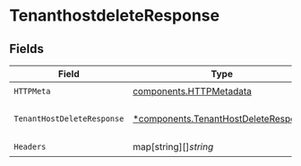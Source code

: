 # TenanthostdeleteResponse


## Fields

| Field                                                                                       | Type                                                                                        | Required                                                                                    | Description                                                                                 |
| ------------------------------------------------------------------------------------------- | ------------------------------------------------------------------------------------------- | ------------------------------------------------------------------------------------------- | ------------------------------------------------------------------------------------------- |
| `HTTPMeta`                                                                                  | [components.HTTPMetadata](../../models/components/httpmetadata.md)                          | :heavy_check_mark:                                                                          | N/A                                                                                         |
| `TenantHostDeleteResponse`                                                                  | [*components.TenantHostDeleteResponse](../../models/components/tenanthostdeleteresponse.md) | :heavy_minus_sign:                                                                          | Tenant Host was deleted successfully                                                        |
| `Headers`                                                                                   | map[string][]*string*                                                                       | :heavy_check_mark:                                                                          | N/A                                                                                         |